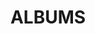 ---
layout: album_gallery
resource: instagram
title: "ALBUMS"
description: "archive"
active: gallery
header-img: "img/gallery-bg.jpg"
images:

- image_path: /_imnotteee/0/20230706_174404_358177647_2755720601234758_9144233044750135272_n.jpg
  gallery-folder: /gallery/_imnotteee/0/
  gallery-name: 0
  gallery-date: March 2025
- image_path: /_imnotteee/1/20241003_221839_461312629_1069128424657341_8539944377757815643_n.jpg
  gallery-folder: /gallery/_imnotteee/1/
  gallery-name: 1
  gallery-date: March 2025
- image_path: /_imnotteee/3/20240713_204554_450893024_8287776937921577_5352951908113650865_n.jpg
  gallery-folder: /gallery/_imnotteee/3/
  gallery-name: 3
  gallery-date: March 2025
---